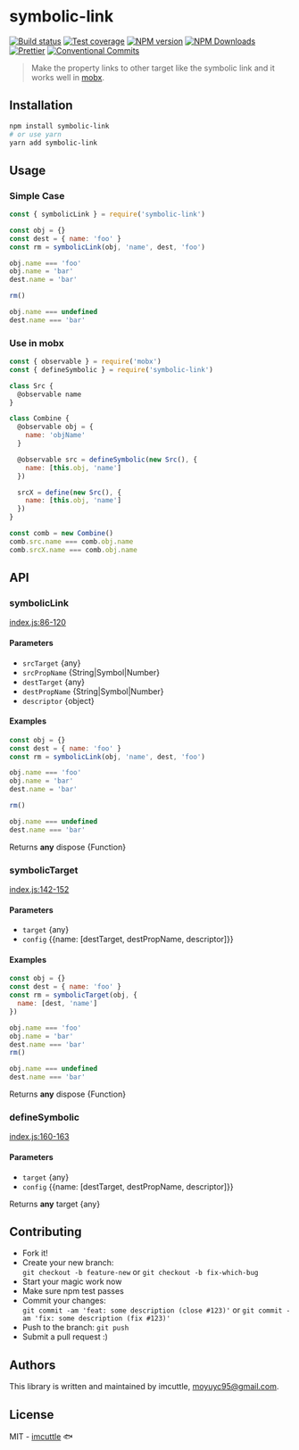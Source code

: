 # symbolic-link

[![Build status](https://img.shields.io/travis/imcuttle/symbolic-link/master.svg?style=flat-square)](https://travis-ci.org/imcuttle/symbolic-link)
[![Test coverage](https://img.shields.io/codecov/c/github/imcuttle/symbolic-link.svg?style=flat-square)](https://codecov.io/github/imcuttle/symbolic-link?branch=master)
[![NPM version](https://img.shields.io/npm/v/symbolic-link.svg?style=flat-square)](https://www.npmjs.com/package/symbolic-link)
[![NPM Downloads](https://img.shields.io/npm/dm/symbolic-link.svg?style=flat-square&maxAge=43200)](https://www.npmjs.com/package/symbolic-link)
[![Prettier](https://img.shields.io/badge/code_style-prettier-ff69b4.svg?style=flat-square)](https://prettier.io/)
[![Conventional Commits](https://img.shields.io/badge/Conventional%20Commits-1.0.0-yellow.svg?style=flat-square)](https://conventionalcommits.org)

> Make the property links to other target like the symbolic link and it works well in [mobx](https://github.com/mobxjs/mobx).

## Installation

```bash
npm install symbolic-link
# or use yarn
yarn add symbolic-link
```

## Usage

### Simple Case

```javascript
const { symbolicLink } = require('symbolic-link')

const obj = {}
const dest = { name: 'foo' }
const rm = symbolicLink(obj, 'name', dest, 'foo')

obj.name === 'foo'
obj.name = 'bar'
dest.name = 'bar'

rm()

obj.name === undefined
dest.name === 'bar'
```

### Use in mobx

```javascript
const { observable } = require('mobx')
const { defineSymbolic } = require('symbolic-link')

class Src {
  @observable name
}

class Combine {
  @observable obj = {
    name: 'objName'
  }

  @observable src = defineSymbolic(new Src(), {
    name: [this.obj, 'name']
  })

  srcX = define(new Src(), {
    name: [this.obj, 'name']
  })
}

const comb = new Combine()
comb.src.name === comb.obj.name
comb.srcX.name === comb.obj.name
```

## API

<!-- Generated by documentation.js. Update this documentation by updating the source code. -->

### symbolicLink

[index.js:86-120](https://github.com/imcuttle/symbolic-link/blob/6f46a6dccc6a06316cce5d13012fb933d53b95bd/index.js#L86-L120 "Source code on GitHub")

#### Parameters

-   `srcTarget`  {any}
-   `srcPropName`  {String|Symbol|Number}
-   `destTarget`  {any}
-   `destPropName`  {String|Symbol|Number}
-   `descriptor`  {object}

#### Examples

```javascript
const obj = {}
const dest = { name: 'foo' }
const rm = symbolicLink(obj, 'name', dest, 'foo')

obj.name === 'foo'
obj.name = 'bar'
dest.name = 'bar'

rm()

obj.name === undefined
dest.name === 'bar'
```

Returns **any** dispose {Function}

### symbolicTarget

[index.js:142-152](https://github.com/imcuttle/symbolic-link/blob/6f46a6dccc6a06316cce5d13012fb933d53b95bd/index.js#L142-L152 "Source code on GitHub")

#### Parameters

-   `target`  {any}
-   `config`  {{name: [destTarget, destPropName, descriptor]}}

#### Examples

```javascript
const obj = {}
const dest = { name: 'foo' }
const rm = symbolicTarget(obj, {
  name: [dest, 'name']
})

obj.name === 'foo'
obj.name = 'bar'
dest.name === 'bar'
rm()

obj.name === undefined
dest.name === 'bar'
```

Returns **any** dispose {Function}

### defineSymbolic

[index.js:160-163](https://github.com/imcuttle/symbolic-link/blob/6f46a6dccc6a06316cce5d13012fb933d53b95bd/index.js#L160-L163 "Source code on GitHub")

#### Parameters

-   `target`  {any}
-   `config`  {{name: [destTarget, destPropName, descriptor]}}

Returns **any** target {any}

## Contributing

-   Fork it!
-   Create your new branch:  
    `git checkout -b feature-new` or `git checkout -b fix-which-bug`
-   Start your magic work now
-   Make sure npm test passes
-   Commit your changes:  
    `git commit -am 'feat: some description (close #123)'` or `git commit -am 'fix: some description (fix #123)'`
-   Push to the branch: `git push`
-   Submit a pull request :)

## Authors

This library is written and maintained by imcuttle, <a href="mailto:moyuyc95@gmail.com">moyuyc95@gmail.com</a>.

## License

MIT - [imcuttle](https://github.com/imcuttle) 🐟
